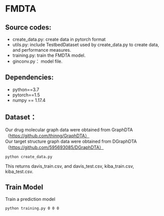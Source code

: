 # FMDTA
## Source codes:
- create_data.py: create data in pytorch format<br>
- utils.py: include TestbedDataset used by create_data.py to create data, and performance measures.<br>
- training.py: train the FMDTA model.<br>
- ginconv.py： model file.<br>

## Dependencies:
- python==3.7<br>
- pytorch==1.5<br>
- numpy == 1.17.4<br>

## Dataset：
Our drug molecular graph data were obtained from GraphDTA（https://github.com/thinng/GraphDTA）<br>
Our target structure graph data were obtained from DGraphDTA（https://github.com/595693085/DGraphDTA）<br>
```
python create_data.py
```
This returns  davis_train.csv, and davis_test.csv, kiba_train.csv, kiba_test.csv.<br>

## Train Model
Train a prediction model<br>
```
python training.py 0 0 0
```
